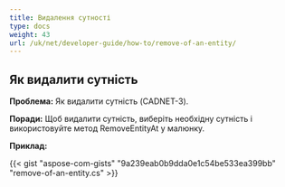 ```yaml
---
title: Видалення сутності
type: docs
weight: 43
url: /uk/net/developer-guide/how-to/remove-of-an-entity/
---
```


## **Як видалити сутність**

**Проблема:** Як видалити сутність (CADNET-3).

**Поради:** Щоб видалити сутність, виберіть необхідну сутність і використовуйте метод RemoveEntityAt у малюнку.

**Приклад:**

{{< gist "aspose-com-gists" "9a239eab0b9dda0e1c54be533ea399bb" "remove-of-an-entity.cs" >}}
